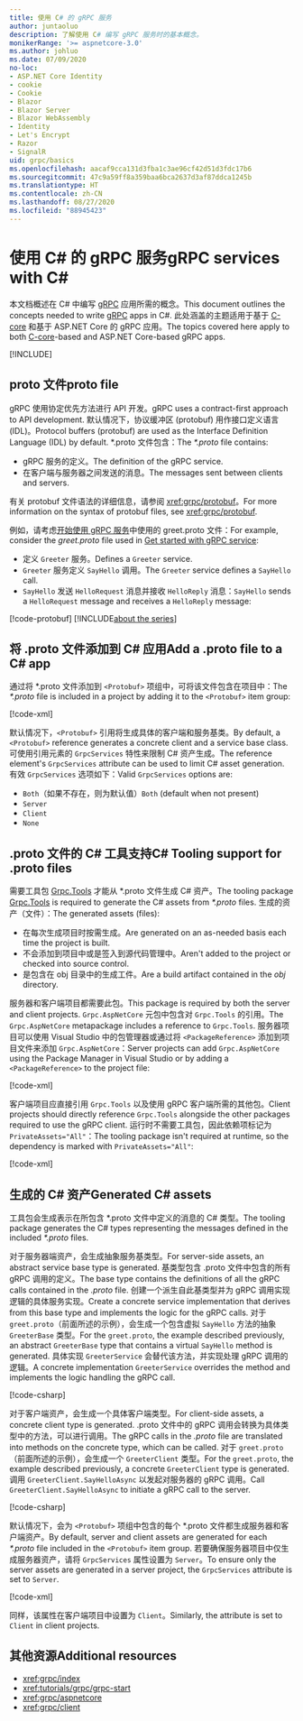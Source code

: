 ```yaml
---
title: 使用 C# 的 gRPC 服务
author: juntaoluo
description: 了解使用 C# 编写 gRPC 服务时的基本概念。
monikerRange: '>= aspnetcore-3.0'
ms.author: johluo
ms.date: 07/09/2020
no-loc:
- ASP.NET Core Identity
- cookie
- Cookie
- Blazor
- Blazor Server
- Blazor WebAssembly
- Identity
- Let's Encrypt
- Razor
- SignalR
uid: grpc/basics
ms.openlocfilehash: aacaf9cca131d3fba1c3ae96cf42d51d3fdc17b6
ms.sourcegitcommit: 47c9a59ff8a359baa6bca2637d3af87ddca1245b
ms.translationtype: HT
ms.contentlocale: zh-CN
ms.lasthandoff: 08/27/2020
ms.locfileid: "88945423"
---
```

# <a name="grpc-services-with-c"></a><span data-ttu-id="582a6-103">使用 C\# 的 gRPC 服务</span><span class="sxs-lookup"><span data-stu-id="582a6-103">gRPC services with C\#</span></span>

<span data-ttu-id="582a6-104">本文档概述在 C# 中编写 [gRPC](https://grpc.io/docs/guides/) 应用所需的概念。</span><span class="sxs-lookup"><span data-stu-id="582a6-104">This document outlines the concepts needed to write [gRPC](https://grpc.io/docs/guides/) apps in C#.</span></span> <span data-ttu-id="582a6-105">此处涵盖的主题适用于基于 [C-core](https://grpc.io/blog/grpc-stacks) 和基于 ASP.NET Core 的 gRPC 应用。</span><span class="sxs-lookup"><span data-stu-id="582a6-105">The topics covered here apply to both [C-core](https://grpc.io/blog/grpc-stacks)-based and ASP.NET Core-based gRPC apps.</span></span>

[!INCLUDE[](~/includes/gRPCazure.md)]

## <a name="proto-file"></a><span data-ttu-id="582a6-106">proto 文件</span><span class="sxs-lookup"><span data-stu-id="582a6-106">proto file</span></span>

<span data-ttu-id="582a6-107">gRPC 使用协定优先方法进行 API 开发。</span><span class="sxs-lookup"><span data-stu-id="582a6-107">gRPC uses a contract-first approach to API development.</span></span> <span data-ttu-id="582a6-108">默认情况下，协议缓冲区 (protobuf) 用作接口定义语言 (IDL)。</span><span class="sxs-lookup"><span data-stu-id="582a6-108">Protocol buffers (protobuf) are used as the Interface Definition Language (IDL) by default.</span></span> <span data-ttu-id="582a6-109">\*.proto 文件包含：</span><span class="sxs-lookup"><span data-stu-id="582a6-109">The *\*.proto* file contains:</span></span>

* <span data-ttu-id="582a6-110">gRPC 服务的定义。</span><span class="sxs-lookup"><span data-stu-id="582a6-110">The definition of the gRPC service.</span></span>
* <span data-ttu-id="582a6-111">在客户端与服务器之间发送的消息。</span><span class="sxs-lookup"><span data-stu-id="582a6-111">The messages sent between clients and servers.</span></span>

<span data-ttu-id="582a6-112">有关 protobuf 文件语法的详细信息，请参阅 <xref:grpc/protobuf>。</span><span class="sxs-lookup"><span data-stu-id="582a6-112">For more information on the syntax of protobuf files, see <xref:grpc/protobuf>.</span></span>

<span data-ttu-id="582a6-113">例如，请考虑[开始使用 gRPC 服务](xref:tutorials/grpc/grpc-start)中使用的 greet.proto 文件：</span><span class="sxs-lookup"><span data-stu-id="582a6-113">For example, consider the *greet.proto* file used in [Get started with gRPC service](xref:tutorials/grpc/grpc-start):</span></span>

* <span data-ttu-id="582a6-114">定义 `Greeter` 服务。</span><span class="sxs-lookup"><span data-stu-id="582a6-114">Defines a `Greeter` service.</span></span>
* <span data-ttu-id="582a6-115">`Greeter` 服务定义 `SayHello` 调用。</span><span class="sxs-lookup"><span data-stu-id="582a6-115">The `Greeter` service defines a `SayHello` call.</span></span>
* <span data-ttu-id="582a6-116">`SayHello` 发送 `HelloRequest` 消息并接收 `HelloReply` 消息：</span><span class="sxs-lookup"><span data-stu-id="582a6-116">`SayHello` sends a `HelloRequest` message and receives a `HelloReply` message:</span></span>

[!code-protobuf[](~/tutorials/grpc/grpc-start/sample/GrpcGreeter/Protos/greet.proto)]
[!INCLUDE[about the series](~/includes/code-comments-loc.md)]

## <a name="add-a-proto-file-to-a-c-app"></a><span data-ttu-id="582a6-117">将 .proto 文件添加到 C\# 应用</span><span class="sxs-lookup"><span data-stu-id="582a6-117">Add a .proto file to a C\# app</span></span>

<span data-ttu-id="582a6-118">通过将 \*.proto 文件添加到 `<Protobuf>` 项组中，可将该文件包含在项目中：</span><span class="sxs-lookup"><span data-stu-id="582a6-118">The *\*.proto* file is included in a project by adding it to the `<Protobuf>` item group:</span></span>

[!code-xml[](~/tutorials/grpc/grpc-start/sample/GrpcGreeter/GrpcGreeter.csproj?highlight=2&range=7-9)]

<span data-ttu-id="582a6-119">默认情况下，`<Protobuf>` 引用将生成具体的客户端和服务基类。</span><span class="sxs-lookup"><span data-stu-id="582a6-119">By default, a `<Protobuf>` reference generates a concrete client and a service base class.</span></span> <span data-ttu-id="582a6-120">可使用引用元素的 `GrpcServices` 特性来限制 C# 资产生成。</span><span class="sxs-lookup"><span data-stu-id="582a6-120">The reference element's `GrpcServices` attribute can be used to limit C# asset generation.</span></span> <span data-ttu-id="582a6-121">有效 `GrpcServices` 选项如下：</span><span class="sxs-lookup"><span data-stu-id="582a6-121">Valid `GrpcServices` options are:</span></span>

* <span data-ttu-id="582a6-122">`Both`（如果不存在，则为默认值）</span><span class="sxs-lookup"><span data-stu-id="582a6-122">`Both` (default when not present)</span></span>
* `Server`
* `Client`
* `None`

## <a name="c-tooling-support-for-proto-files"></a><span data-ttu-id="582a6-123">.proto 文件的 C# 工具支持</span><span class="sxs-lookup"><span data-stu-id="582a6-123">C# Tooling support for .proto files</span></span>

<span data-ttu-id="582a6-124">需要工具包 [Grpc.Tools](https://www.nuget.org/packages/Grpc.Tools/) 才能从 \*.proto 文件生成 C# 资产。</span><span class="sxs-lookup"><span data-stu-id="582a6-124">The tooling package [Grpc.Tools](https://www.nuget.org/packages/Grpc.Tools/) is required to generate the C# assets from *\*.proto* files.</span></span> <span data-ttu-id="582a6-125">生成的资产（文件）：</span><span class="sxs-lookup"><span data-stu-id="582a6-125">The generated assets (files):</span></span>

* <span data-ttu-id="582a6-126">在每次生成项目时按需生成。</span><span class="sxs-lookup"><span data-stu-id="582a6-126">Are generated on an as-needed basis each time the project is built.</span></span>
* <span data-ttu-id="582a6-127">不会添加到项目中或是签入到源代码管理中。</span><span class="sxs-lookup"><span data-stu-id="582a6-127">Aren't added to the project or checked into source control.</span></span>
* <span data-ttu-id="582a6-128">是包含在 obj 目录中的生成工件。</span><span class="sxs-lookup"><span data-stu-id="582a6-128">Are a build artifact contained in the *obj* directory.</span></span>

<span data-ttu-id="582a6-129">服务器和客户端项目都需要此包。</span><span class="sxs-lookup"><span data-stu-id="582a6-129">This package is required by both the server and client projects.</span></span> <span data-ttu-id="582a6-130">`Grpc.AspNetCore` 元包中包含对 `Grpc.Tools` 的引用。</span><span class="sxs-lookup"><span data-stu-id="582a6-130">The `Grpc.AspNetCore` metapackage includes a reference to `Grpc.Tools`.</span></span> <span data-ttu-id="582a6-131">服务器项目可以使用 Visual Studio 中的包管理器或通过将 `<PackageReference>` 添加到项目文件来添加 `Grpc.AspNetCore`：</span><span class="sxs-lookup"><span data-stu-id="582a6-131">Server projects can add `Grpc.AspNetCore` using the Package Manager in Visual Studio or by adding a `<PackageReference>` to the project file:</span></span>

[!code-xml[](~/tutorials/grpc/grpc-start/sample/GrpcGreeter/GrpcGreeter.csproj?highlight=1&range=12)]

<span data-ttu-id="582a6-132">客户端项目应直接引用 `Grpc.Tools` 以及使用 gRPC 客户端所需的其他包。</span><span class="sxs-lookup"><span data-stu-id="582a6-132">Client projects should directly reference `Grpc.Tools` alongside the other packages required to use the gRPC client.</span></span> <span data-ttu-id="582a6-133">运行时不需要工具包，因此依赖项标记为 `PrivateAssets="All"`：</span><span class="sxs-lookup"><span data-stu-id="582a6-133">The tooling package isn't required at runtime, so the dependency is marked with `PrivateAssets="All"`:</span></span>

[!code-xml[](~/tutorials/grpc/grpc-start/sample/GrpcGreeterClient/GrpcGreeterClient.csproj?highlight=3&range=9-11)]

## <a name="generated-c-assets"></a><span data-ttu-id="582a6-134">生成的 C# 资产</span><span class="sxs-lookup"><span data-stu-id="582a6-134">Generated C# assets</span></span>

<span data-ttu-id="582a6-135">工具包会生成表示在所包含 \*.proto 文件中定义的消息的 C# 类型。</span><span class="sxs-lookup"><span data-stu-id="582a6-135">The tooling package generates the C# types representing the messages defined in the included *\*.proto* files.</span></span>

<span data-ttu-id="582a6-136">对于服务器端资产，会生成抽象服务基类型。</span><span class="sxs-lookup"><span data-stu-id="582a6-136">For server-side assets, an abstract service base type is generated.</span></span> <span data-ttu-id="582a6-137">基类型包含 .proto 文件中包含的所有 gRPC 调用的定义。</span><span class="sxs-lookup"><span data-stu-id="582a6-137">The base type contains the definitions of all the gRPC calls contained in the *.proto* file.</span></span> <span data-ttu-id="582a6-138">创建一个派生自此基类型并为 gRPC 调用实现逻辑的具体服务实现。</span><span class="sxs-lookup"><span data-stu-id="582a6-138">Create a concrete service implementation that derives from this base type and implements the logic for the gRPC calls.</span></span> <span data-ttu-id="582a6-139">对于 `greet.proto`（前面所述的示例），会生成一个包含虚拟 `SayHello` 方法的抽象 `GreeterBase` 类型。</span><span class="sxs-lookup"><span data-stu-id="582a6-139">For the `greet.proto`, the example described previously, an abstract `GreeterBase` type that contains a virtual `SayHello` method is generated.</span></span> <span data-ttu-id="582a6-140">具体实现 `GreeterService` 会替代该方法，并实现处理 gRPC 调用的逻辑。</span><span class="sxs-lookup"><span data-stu-id="582a6-140">A concrete implementation `GreeterService` overrides the method and implements the logic handling the gRPC call.</span></span>

[!code-csharp[](~/tutorials/grpc/grpc-start/sample/GrpcGreeter/Services/GreeterService.cs?name=snippet)]

<span data-ttu-id="582a6-141">对于客户端资产，会生成一个具体客户端类型。</span><span class="sxs-lookup"><span data-stu-id="582a6-141">For client-side assets, a concrete client type is generated.</span></span> <span data-ttu-id="582a6-142">.proto 文件中的 gRPC 调用会转换为具体类型中的方法，可以进行调用。</span><span class="sxs-lookup"><span data-stu-id="582a6-142">The gRPC calls in the *.proto* file are translated into methods on the concrete type, which can be called.</span></span> <span data-ttu-id="582a6-143">对于 `greet.proto`（前面所述的示例），会生成一个 `GreeterClient` 类型。</span><span class="sxs-lookup"><span data-stu-id="582a6-143">For the `greet.proto`, the example described previously, a concrete `GreeterClient` type is generated.</span></span> <span data-ttu-id="582a6-144">调用 `GreeterClient.SayHelloAsync` 以发起对服务器的 gRPC 调用。</span><span class="sxs-lookup"><span data-stu-id="582a6-144">Call `GreeterClient.SayHelloAsync` to initiate a gRPC call to the server.</span></span>

[!code-csharp[](~/tutorials/grpc/grpc-start/sample/GrpcGreeterClient/Program.cs?name=snippet)]

<span data-ttu-id="582a6-145">默认情况下，会为 `<Protobuf>` 项组中包含的每个 \*.proto 文件都生成服务器和客户端资产。</span><span class="sxs-lookup"><span data-stu-id="582a6-145">By default, server and client assets are generated for each *\*.proto* file included in the `<Protobuf>` item group.</span></span> <span data-ttu-id="582a6-146">若要确保服务器项目中仅生成服务器资产，请将 `GrpcServices` 属性设置为 `Server`。</span><span class="sxs-lookup"><span data-stu-id="582a6-146">To ensure only the server assets are generated in a server project, the `GrpcServices` attribute is set to `Server`.</span></span>

[!code-xml[](~/tutorials/grpc/grpc-start/sample/GrpcGreeter/GrpcGreeter.csproj?highlight=2&range=7-9)]

<span data-ttu-id="582a6-147">同样，该属性在客户端项目中设置为 `Client`。</span><span class="sxs-lookup"><span data-stu-id="582a6-147">Similarly, the attribute is set to `Client` in client projects.</span></span>

## <a name="additional-resources"></a><span data-ttu-id="582a6-148">其他资源</span><span class="sxs-lookup"><span data-stu-id="582a6-148">Additional resources</span></span>

* <xref:grpc/index>
* <xref:tutorials/grpc/grpc-start>
* <xref:grpc/aspnetcore>
* <xref:grpc/client>
